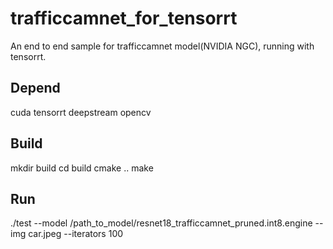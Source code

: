 # trafficcamnet_for_tensorrt
An end to end sample for trafficcamnet model(NVIDIA NGC), running with tensorrt.
## Depend
cuda
tensorrt
deepstream
opencv
## Build
mkdir build
cd build
cmake ..
make
## Run
./test --model /path_to_model/resnet18_trafficcamnet_pruned.int8.engine --img car.jpeg --iterators 100

